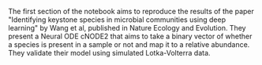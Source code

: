 The first section of the notebook aims to reproduce the results of the paper "Identifying keystone species in microbial communities using deep learning" by Wang et al, published in Nature Ecology and Evolution. They present a Neural ODE cNODE2 that aims to take a binary vector of whether a species is present in a sample or not and map it to a relative abundance. They validate their model using simulated Lotka-Volterra data.